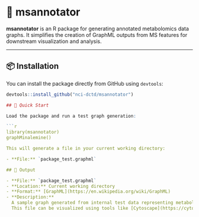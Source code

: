 # 🧪 msannotator

**msannotator** is an R package for generating annotated metabolomics data graphs. It simplifies the creation of GraphML outputs from MS features for downstream visualization and analysis.

---

## 📦 Installation

You can install the package directly from GitHub using `devtools`:

```r
devtools::install_github("nci-dctd/msannotator")

## 🚀 Quick Start

Load the package and run a test graph generation:

```r
library(msannotator)
graphMinalemine()

This will generate a file in your current working directory:

- **File:** `package_test.graphml`

## 📁 Output

- **File:** `package_test.graphml`  
- **Location:** Current working directory  
- **Format:** [GraphML](https://en.wikipedia.org/wiki/GraphML)  
- **Description:**  
  A sample graph generated from internal test data representing metabolomic feature annotations.  
  This file can be visualized using tools like [Cytoscape](https://cytoscape.org/), Gephi, or other GraphML-compatible software.
